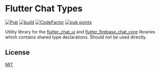 # Flutter Chat Types

[![Pub](https://img.shields.io/pub/v/flutter_chat_types)](https://pub.dartlang.org/packages/flutter_chat_types)
[![build](https://github.com/flyerhq/flutter_chat_types/workflows/build/badge.svg)](https://github.com/flyerhq/flutter_chat_types/actions?query=workflow%3Abuild)
[![CodeFactor](https://www.codefactor.io/repository/github/flyerhq/flutter_chat_types/badge)](https://www.codefactor.io/repository/github/flyerhq/flutter_chat_types)
[![pub points](https://badges.bar/sentry/pub%20points)](https://pub.dev/packages/flutter_chat_types/score)

Utility library for the [flutter_chat_ui](https://github.com/flyerhq/flutter_chat_ui) and [flutter_firebase_chat_core](https://github.com/flyerhq/flutter_firebase_chat_core) libraries which contains shared type declarations. Should not be used directly.

## License

[MIT](LICENSE)
